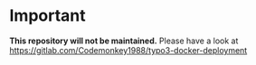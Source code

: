 # Important
**This repository will not be maintained.** 
Please have a look at https://gitlab.com/Codemonkey1988/typo3-docker-deployment
